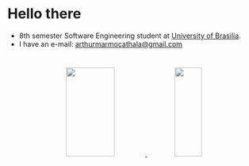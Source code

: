 # Hello there

 - 8th semester Software Engineering student at <a href="http://www.unb.br">University of Brasilia</a>.
 - I have an e-mail: <a href="mailto:arthurmarmocathala@gmail.com">arthurmarmocathala@gmail.com</a>

#

<div align="center">

  <a href="https://github.com/artmarmocathala">
  <img height="180em" width="44%" src="https://github-readme-stats.vercel.app/api?username=artmarmocathala&show_icons=true&theme=dark&include_all_commits=true&count_private=true"/>
  <img height="180em" width=33%" src="https://github-readme-stats.vercel.app/api/top-langs/?username=artmarmocathala&layout=compact&langs_count=7&theme=dark"/>
</div>

